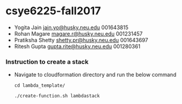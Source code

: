 # csye6225-fall2017

* Yogita Jain jain.yo@husky.neu.edu 001643815
* Rohan Magare magare.r@husky.neu.edu 001231457
* Pratiksha Shetty shetty.pr@husky.neu.edu 001643697
* Ritesh Gupta gupta.rite@husky.neu.edu 001280361

### Instruction to create a stack
  * Navigate to cloudformation directory and run the below command

    `cd lambda_template/`
    
    `./create-function.sh lambdastack`
